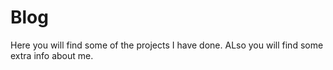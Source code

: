 # Blog
Here you will find some of the projects I have done. ALso you will find some extra info about me.
